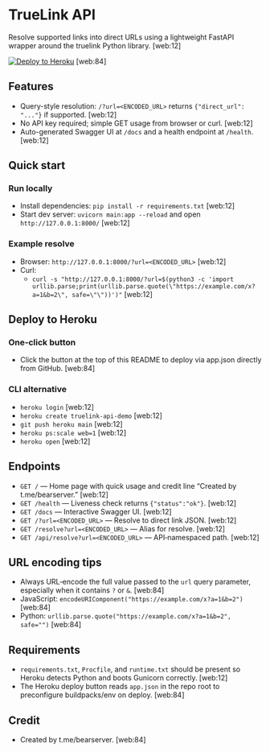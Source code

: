# TrueLink API

Resolve supported links into direct URLs using a lightweight FastAPI wrapper around the truelink Python library. [web:12]

[![Deploy to Heroku](https://www.herokucdn.com/deploy/button.svg)](https://www.heroku.com/deploy?template=https://github.com/DrWhiteTG/truelink-api) [web:84]

## Features
- Query-style resolution: `/?url=<ENCODED_URL>` returns `{"direct_url": "..."}` if supported. [web:12]
- No API key required; simple GET usage from browser or curl. [web:12]
- Auto-generated Swagger UI at `/docs` and a health endpoint at `/health`. [web:12]

## Quick start

### Run locally
- Install dependencies: `pip install -r requirements.txt` [web:12]
- Start dev server: `uvicorn main:app --reload` and open `http://127.0.0.1:8000/` [web:12]

### Example resolve
- Browser: `http://127.0.0.1:8000/?url=<ENCODED_URL>` [web:12]
- Curl:
  - `curl -s "http://127.0.0.1:8000/?url=$(python3 -c 'import urllib.parse;print(urllib.parse.quote(\"https://example.com/x?a=1&b=2\", safe=\"\"))')"` [web:12]

## Deploy to Heroku

### One‑click button
- Click the button at the top of this README to deploy via app.json directly from GitHub. [web:84]

### CLI alternative
- `heroku login` [web:12]
- `heroku create truelink-api-demo` [web:12]
- `git push heroku main` [web:12]
- `heroku ps:scale web=1` [web:12]
- `heroku open` [web:12]

## Endpoints

- `GET /` — Home page with quick usage and credit line “Created by t.me/bearserver.” [web:12]
- `GET /health` — Liveness check returns `{"status":"ok"}`. [web:12]
- `GET /docs` — Interactive Swagger UI. [web:12]
- `GET /?url=<ENCODED_URL>` — Resolve to direct link JSON. [web:12]
- `GET /resolve?url=<ENCODED_URL>` — Alias for resolve. [web:12]
- `GET /api/resolve?url=<ENCODED_URL>` — API‑namespaced path. [web:12]

## URL encoding tips

- Always URL‑encode the full value passed to the `url` query parameter, especially when it contains `?` or `&`. [web:84]
- JavaScript: `encodeURIComponent("https://example.com/x?a=1&b=2")` [web:84]
- Python: `urllib.parse.quote("https://example.com/x?a=1&b=2", safe="")` [web:84]

## Requirements

- `requirements.txt`, `Procfile`, and `runtime.txt` should be present so Heroku detects Python and boots Gunicorn correctly. [web:12]
- The Heroku deploy button reads `app.json` in the repo root to preconfigure buildpacks/env on deploy. [web:84]

## Credit

- Created by t.me/bearserver. [web:84]

